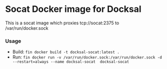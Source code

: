 # Socat Docker image for Docksal #

This is a socat image which proxies tcp://socat:2375 to /var/run/docker.sock

### Usage ###

* Build: `fin docker build -t docksal-socat:latest .`
* Run: `fin docker run -v /var/run/docker.sock:/var/run/docker.sock -d --restart=always --name docksal-socat  docksal-socat`

